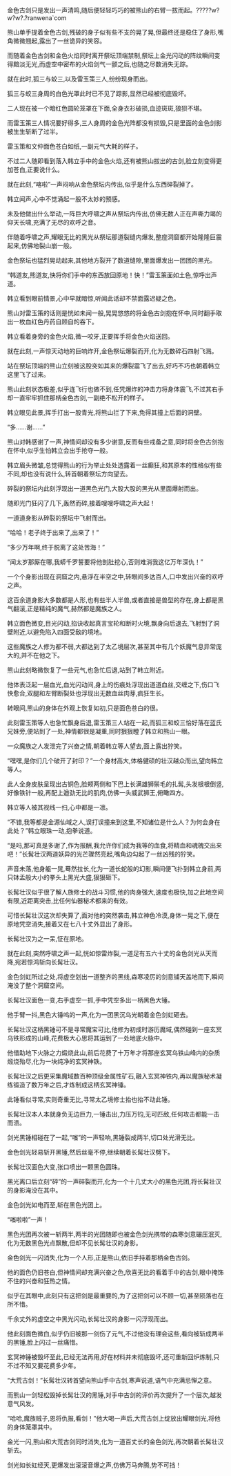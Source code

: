 
金色古剑只是发出一声清鸣,随后便轻轻巧巧的被熊山的右臂一拔而起。?????w?w?w?.?ranwena`com

熊山单手提着金色古剑,残破的身子似有些不支的晃了晃,但最终还是稳住了身形,嘴角微微翘起,露出了一丝诡异的笑容。

而随着金色古剑和金色火焰同时离开祭坛顶端禁制,祭坛上金光闪动的阵纹瞬间变得黯淡无光,而虚空中密布的火焰剑气一颤之后,也随之尽数消失无踪。

就在此时,狐三与蛟三,以及雷玉策三人,纷纷现身而出。

狐三与蛟三身周的白色光罩此时已不见了踪影,显然已经被彻底毁坏。

二人现在被一个暗红色圆轮笼罩在下面,全身衣衫破损,血迹斑斑,狼狈不堪。

而雷玉策三人情况要好得多,三人身周的金色光阵都没有损毁,只是里面的金色剑影被生生斩断了过半。

雷玉策和文仲面色苍白如纸,一副元气大耗的样子。

不过二人随即看到落入韩立手中的金色火焰,还有被熊山拔出的古剑,脸立刻变得更加苍白,正要说什么。

就在此刻,“喀啦”一声闷响从金色祭坛内传出,似乎是什么东西碎裂掉了。

韩立闻声,心中不觉涌起一股不太妙的预感。

未及他做出什么举动,一阵巨大呼啸之声从祭坛内传出,仿佛无数人正在声嘶力竭的仰天长啸,充满了无尽的欢呼之音。

伴随着呼啸之声,耀眼无比的黑光从祭坛那道裂缝内爆发,整座洞窟都开始隆隆巨震起来,仿佛地裂山崩一般。

金色祭坛也猛烈晃动起来,其他地方裂开了数道缝隙,里面爆发出一团团的黑光。

“韩道友,熊道友,快将你们手中的东西放回原地！快！”雷玉策面如土色,惊呼出声道。

韩立看到眼前情景,心中早就暗惊,听闻此话却不禁面露迟疑之色。

熊山对雷玉策的话则是恍如未闻一般,晃晃悠悠的将金色古剑抱在怀中,同时翻手取出一枚血红色丹药自顾自的吞下。

韩立看着身旁的金色火焰,微一咬牙,正要挥手将金色火焰送回。

就在此刻,一声惊天动地的巨响炸开,金色祭坛爆裂而开,化为无数碎石四射飞溅。

站在祭坛顶端的熊山立刻被这股突如其来的爆裂震飞了出去,好巧不巧也朝着韩立这里飞了过来。

熊山此刻状态极差,似乎连飞行也做不到,任凭爆炸的冲击力将身体震飞,不过其右手却一直牢牢抓住那柄金色古剑,一副绝不松开的样子。

韩立眼见此景,挥手打出一股青光,将熊山拦了下来,免得其撞上后面的洞壁。

“多……谢……”

熊山对韩感谢了一声,神情间却没有多少谢意,反而有些戒备之意,同时将金色古剑抱在怀中,似乎生怕韩立会出手抢夺一般。

韩立眉头微皱,总觉得熊山的行为举止处处透露着一丝癫狂,和其原本的性格似有些不同,却也没有说什么,转首朝着祭坛方向望去。

碎裂的祭坛内此刻浮现出一道黑色光门,大股大股的黑光从里面爆射而出。

随即光门狂闪了几下,轰然而碎,接着嗖嗖呼啸之声大起！

一道道身影从碎裂的祭坛中飞射而出。

“哈哈！老子终于出来了,出来了！”

“多少万年啊,终于脱离了这处苦海！”

“闻太岁那厮在哪,我蟒千罗誓要将他剖肚挖心,否则难消我这亿万年深仇！”

一个个身影出现在洞窟之内,悬浮在半空之中,转眼间多达百人,口中发出兴奋的欢呼之声。

这百余道身影大多数都是人形,也有些半人半兽,或者直接是兽型的存在,身上都是黑气翻滚,正是精纯的魔气,赫然都是魔族之人。

韩立面色微变,目光闪动,掐诀收起真言宝轮和断时火境,飘身向后退去,飞射到了洞壁附近,以避免陷入四面受敌的境地。

这些魔族之人修为都不弱,大都达到了太乙境层次,甚至其中有几个妖魔气息异常庞大的,并不在他之下。

熊山此刻略微恢复了一些元气,也急忙后退,站到了韩立附近。

他体表泛起一层血光,血光闪动间,身上的伤痕处浮现出道道血丝,交缠之下,伤口飞快愈合,双腿和左臂断裂处也浮现出无数血丝肉芽,疯狂生长。

转眼间,熊山的身体在外观上恢复如初,只是面色苍白的很。

此刻雷玉策等人也急忙飘身后退,雷玉策三人站在一起,而狐三和蛟三恰好落在蓝氏兄妹旁,便站到了一处,神情都很是凝重,同时狠狠瞪了韩立和熊山一眼。

一众魔族之人发泄完了兴奋之情,朝着韩立等人望去,面上露出狞笑。

“嘿嘿,是你们几个破开了封印？”一个身材高大,体格健硕的壮汉越众而出,望向韩立等人。

此人全身皮肤呈现出古铜色,脸颊两侧和下巴上长满雄狮鬃毛的扎髯,头发根根倒竖,好像铁针一般,再配上遒劲无比的肌肉,仿佛一头威武狮王,俯瞰四方。

韩立等人被其视线一扫,心中都是一凛。

“不错,我等都是金源仙域之人,误打误撞来到这里,不知诸位是什么人？为何会身在此处？”韩立眼珠一动,抱拳说道。

“是吗,那可真是多谢了,作为报酬,我允许你们成为我等的血食,将精血和魂魄交出来吧！”长髯壮汉两道妖异的光芒骤然亮起,嘴角边勾起了一丝凶残的狞笑。

声音未落,他身躯一晃,蓦然拉长,化为一道长蛇般的幻影,瞬间便飞扑到韩立身前,两只钵盂般大小的拳头上黑光大盛,狠狠砸下。

长髯壮汉似乎很了解人族修士的战斗习惯,他的肉身强大,速度也极快,加之此地空间有限,近距离突击,比任何仙器秘术都来的有效。

可惜长髯壮汉这次却失算了,面对他的突然袭击,韩立神色冷漠,身体一晃之下,便在原地凭空消失,接着又在七八十丈外显出了身形。

长髯壮汉为之一呆,怔在原地。

就在此刻,突然呼啸之声一起,恍如惊雷炸裂,一道足有五六十丈的金色剑光从天而降,宛若惊鸿斩向长髯壮汉。

金色剑虹所过之处,将虚空划出一道整齐的黑线,森寒凌厉的剑意铺天盖地而下,瞬间淹没了整个洞窟空间。

长髯壮汉面色一变,右手虚空一抓,手中凭空多出一柄黑色大锤。

他手臂一抖,黑色大锤呜的一声,化为一团黑沉乌光朝着金色剑虹砸去。

长髯壮汉这柄黑锤可不是寻常魔宝可比,他修为初成时游历魔域,偶然碰到一座玄冥乌铁形成的山峰,花费极大心思将其运到了一处地底火脉中。

他借助地下火脉之力煅烧此山,前后花费了十万年才将那座玄冥乌铁山峰内的杂质煅烧殆尽,化为一块纯净的玄冥神铁。

长髯壮汉之后更采集魔域数百种顶级金属性矿石,融入玄冥神铁内,再以魔族秘术凝练锻造了数万年之后,才炼制成这柄玄冥神锤。

此锤看似寻常,实则奇重无比,寻常太乙境修士抬也抬不动此锤。

长髯壮汉本人本就身负无边巨力,一锤击出,力压万钧,无可匹敌,任何攻击都能一击而溃。

剑光黑锤相碰在了一起,“嗤”的一声轻响,黑锤裂成两半,切口处光滑无比。

金色剑光轻易斩开黑锤,然后丝毫不停,继续朝着长髯壮汉劈下。

长髯壮汉面色大变,张口喷出一颗黑色圆珠。

黑光离口后立刻“砰”的一声碎裂而开,化为一个十几丈大小的黑色光团,将长髯壮汉的身影淹没在其中。

金色剑光如电而至,斩在黑色光团上。

“嗤啦啦”一声！

黑色光团再次被一斩两半,两半的光团随即也被金色剑光携带的森寒剑意碾压泯灭,化为无数黑色光点飘散,但却不见长髯壮汉的身影。

金色剑光一闪消失,化为一个人形,正是熊山,依旧手持着那柄金色古剑。

他的面色仍旧苍白,但神情间却充满兴奋之色,欣喜无比的看着手中的古剑,眼中掩饰不住的兴奋和狂热之情。

似乎在其眼中,此刻只有这把剑是最重要的,为了这把剑可以不顾一切,甚至陨落也在所不惜。

千余丈外的虚空之中黑光闪动,长髯壮汉的身影一闪浮现而出。

他此刻面色微白,似乎仍旧被那一剑伤了元气,不过他没有理会这些,看向被斩成两半的黑锤,脸上闪过一丝痛惜。

玄冥神锤被毁坏至此,已经无法再用,好在材料并未彻底毁坏,还可重新回炉炼制,只不过不知又要花费多少年。

“大荒古剑！”长髯壮汉转首望向熊山手中古剑,寒声说道,语气中充满忌惮之意。

而熊山一剑轻松毁掉长髯壮汉的黑锤,对手中古剑的评价再次提升了一个层次,越发意气风发。

“哈哈,魔族贼子,恩将仇报,看剑！”他大喝一声后,大荒古剑上绽放出耀眼剑光,将他的身体笼罩其中。

金光一闪,熊山和大荒古剑同时消失,化为一道百丈长的金色剑光,再次朝着长髯壮汉斩去。

剑光如长虹经天,更爆发出滚滚音爆之声,仿佛万马奔腾,势不可挡！